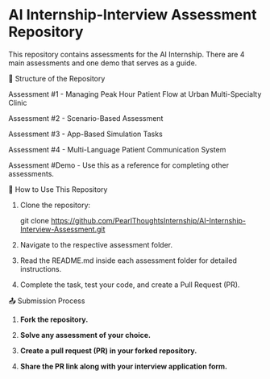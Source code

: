 # AI Internship-Interview Assessment Repository

This repository contains assessments for the AI Internship. There are 4 main assessments and one demo that serves as a guide.

📌 Structure of the Repository

Assessment #1 - Managing Peak Hour Patient Flow at Urban Multi-Specialty Clinic

Assessment #2 - Scenario-Based Assessment

Assessment #3 - App-Based Simulation Tasks

Assessment #4 - Multi-Language Patient Communication System

Assessment #Demo - Use this as a reference for completing other assessments.

🚀 How to Use This Repository
1. Clone the repository:

   git clone https://github.com/PearlThoughtsInternship/AI-Internship-Interview-Assessment.git

2. Navigate to the respective assessment folder.

3. Read the README.md inside each assessment folder for detailed instructions.

4. Complete the task, test your code, and create a Pull Request (PR).


📤 Submission Process

1. **Fork the repository.**

2. **Solve any assessment of your choice.**

3. **Create a pull request (PR) in your forked repository.**

4. **Share the PR link along with your interview application form.**


